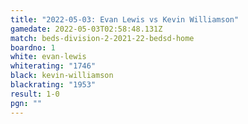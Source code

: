 ```yaml
---
title: "2022-05-03: Evan Lewis vs Kevin Williamson"
gamedate: 2022-05-03T02:58:48.131Z
match: beds-division-2-2021-22-bedsd-home
boardno: 1
white: evan-lewis
whiterating: "1746"
black: kevin-williamson
blackrating: "1953"
result: 1-0
pgn: ""
---
```

